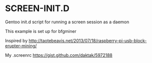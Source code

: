 SCREEN-INIT.D
=============

Gentoo init.d script for running a screen session as a daemon

This example is set up for bfgminer

Inspired by http://taotebeavis.net/2013/07/18/raspberry-pi-usb-block-erupter-mining/

My .screenrc https://gist.github.com/daktak/5972188
